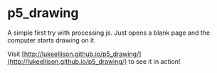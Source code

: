 # p5_drawing
A simple first try with processing js.
Just opens a blank page and the computer starts drawing on it.

Visit [http://lukeellison.github.io/p5_drawing/](http://lukeellison.github.io/p5_drawing/) to see it in action!
